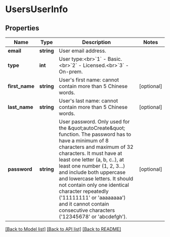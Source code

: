 # UsersUserInfo

## Properties
Name | Type | Description | Notes
------------ | ------------- | ------------- | -------------
**email** | **string** | User email address. | 
**type** | **int** | User type:&lt;br&gt;&#x60;1&#x60; - Basic.&lt;br&gt;&#x60;2&#x60; - Licensed.&lt;br&gt;&#x60;3&#x60; - On-prem. | 
**first_name** | **string** | User&#39;s first name: cannot contain more than 5 Chinese words. | [optional] 
**last_name** | **string** | User&#39;s last name: cannot contain more than 5 Chinese words. | [optional] 
**password** | **string** | User password. Only used for the \&quot;autoCreate\&quot; function. The password has to have a minimum of 8 characters and maximum of 32 characters. It must have at least one letter (a, b, c..), at least one number (1, 2, 3...) and include both uppercase and lowercase letters. It should not contain only one identical character repeatedly (&#39;11111111&#39; or &#39;aaaaaaaa&#39;) and it cannot contain consecutive characters (&#39;12345678&#39; or &#39;abcdefgh&#39;). | [optional] 

[[Back to Model list]](../README.md#documentation-for-models) [[Back to API list]](../README.md#documentation-for-api-endpoints) [[Back to README]](../README.md)


